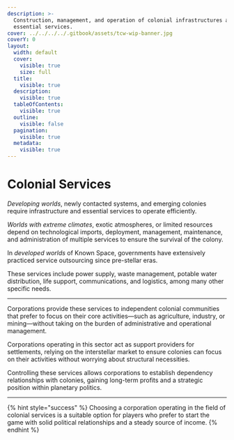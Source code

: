```yaml
---
description: >-
  Construction, management, and operation of colonial infrastructures and
  essential services.
cover: ../../../../.gitbook/assets/tcw-wip-banner.jpg
coverY: 0
layout:
  width: default
  cover:
    visible: true
    size: full
  title:
    visible: true
  description:
    visible: true
  tableOfContents:
    visible: true
  outline:
    visible: false
  pagination:
    visible: true
  metadata:
    visible: true
---
```


# Colonial Services

_Developing worlds_, newly contacted systems, and emerging colonies require infrastructure and essential services to operate efficiently.

_Worlds with extreme climates_, exotic atmospheres, or limited resources depend on technological imports, deployment, management, maintenance, and administration of multiple services to ensure the survival of the colony.

In _developed worlds_ of Known Space, governments have extensively practiced service outsourcing since pre-stellar eras.

These services include power supply, waste management, potable water distribution, life support, communications, and logistics, among many other specific needs.

***

Corporations provide these services to independent colonial communities that prefer to focus on their core activities—such as agriculture, industry, or mining—without taking on the burden of administrative and operational management.

Corporations operating in this sector act as support providers for settlements, relying on the interstellar market to ensure colonies can focus on their activities without worrying about structural necessities.

Controlling these services allows corporations to establish dependency relationships with colonies, gaining long-term profits and a strategic position within planetary politics.

***

{% hint style="success" %}
Choosing a corporation operating in the field of colonial services is a suitable option for players who prefer to start the game with solid political relationships and a steady source of income.
{% endhint %}

